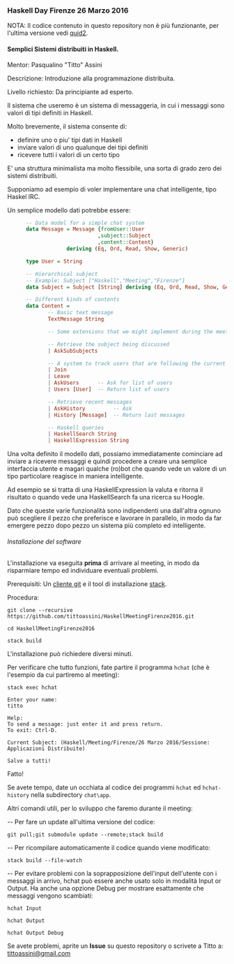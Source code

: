 ### Haskell Day Firenze 26 Marzo 2016

NOTA: Il codice contenuto in questo repository non è più funzionante, per l'ultima versione vedi [quid2](https://github.com/tittoassini/quid2).

#### Semplici Sistemi distribuiti in Haskell.

Mentor: Pasqualino "Titto" Assini

Descrizione: Introduzione alla programmazione distribuita.

Livello richiesto: Da principiante ad esperto.

Il sistema che useremo è un sistema di messaggeria, in cui i messaggi sono valori di tipi definiti in Haskell.

Molto brevemente, il sistema consente di:

* definire uno o piu' tipi dati in Haskell
* inviare valori di uno qualunque dei tipi definiti
* ricevere tutti i valori di un certo tipo

E' una struttura minimalista ma molto flessibile, una sorta di grado zero dei sistemi distribuiti.

Supponiamo ad esempio di voler implementare una chat intelligente, tipo Haskel lRC.

Un semplice modello dati potrebbe essere:

```haskell
      -- Data model for a simple chat system
      data Message = Message {fromUser::User
                             ,subject::Subject
                             ,content::Content}
                   deriving (Eq, Ord, Read, Show, Generic)

      type User = String

      -- Hierarchical subject
      -- Example: Subject ["Haskell","Meeting","Firenze"]
      data Subject = Subject [String] deriving (Eq, Ord, Read, Show, Generic)

      -- Different kinds of contents
      data Content =
             -- Basic text message
             TextMessage String

             -- Some extensions that we might implement during the meeting:

             -- Retrieve the subject being discussed
             | AskSubSubjects

             -- A system to track users that are following the current subject
             | Join
             | Leave
             | AskUsers      -- Ask for list of users 
             | Users [User]  -- Return list of users

             -- Retrieve recent messages
             | AskHistory         -- Ask
             | History [Message]  -- Return last messages

             -- Haskell queries
             | HaskellSearch String
             | HaskellExpression String
```

Una volta definito il modello dati, possiamo immediatamente cominciare ad inviare a ricevere messaggi e quindi procedere a creare una semplice interfaccia utente e magari qualche (ro)bot che quando vede un valore di un tipo particolare reagisce in maniera intelligente.

Ad esempio se si tratta di una HaskellExpression la valuta e ritorna il risultato o quando vede una HaskellSearch fa una ricerca su Hoogle.

Dato che queste varie funzionalità sono indipendenti una dall'altra ognuno può scegliere il pezzo che preferisce e lavorare in parallelo, in modo da far emergere pezzo dopo pezzo un sistema più completo ed intelligente.

###### Installazione del software 

L'installazione va eseguita **prima** di arrivare al meeting, in modo da risparmiare tempo ed individuare eventuali problemi.

Prerequisiti: Un [cliente git](https://git-scm.com/) e il tool di installazione [stack](http://docs.haskellstack.org/).

Procedura:

`git clone --recursive https://github.com/tittoassini/HaskellMeetingFirenze2016.git`

`cd HaskellMeetingFirenze2016`

`stack build`

L'installazione può richiedere diversi minuti.

Per verificare che tutto funzioni, fate partire il programma `hchat` (che è l'esempio da cui partiremo al meeting):

```
stack exec hchat

Enter your name:
titto

Help:
To send a message: just enter it and press return.
To exit: Ctrl-D.

Current Subject: (Haskell/Meeting/Firenze/26 Marzo 2016/Sessione: Applicazioni Distribuite)  

Salve a tutti!
```
Fatto!

Se avete tempo, date un occhiata al codice dei programmi `hchat` ed `hchat-history` nella subdirectory `chat\app`. 

Altri comandi utili, per lo sviluppo che faremo durante il meeting:

-- Per fare un update all'ultima versione del codice:

`git pull;git submodule update --remote;stack build`

-- Per ricompilare automaticamente il codice quando viene modificato:

`stack build --file-watch`

-- Per evitare problemi con la soprapposizione dell'input dell'utente con i messaggi in arrivo, hchat può essere anche usato solo in modalità Input or Output. Ha anche una opzione Debug per mostrare esattamente che messaggi vengono scambiati:

`hchat Input`

`hchat Output`

`hchat Output Debug`

Se avete problemi, aprite un **Issue** su questo repository o scrivete a Titto a: tittoassini@gmail.com
